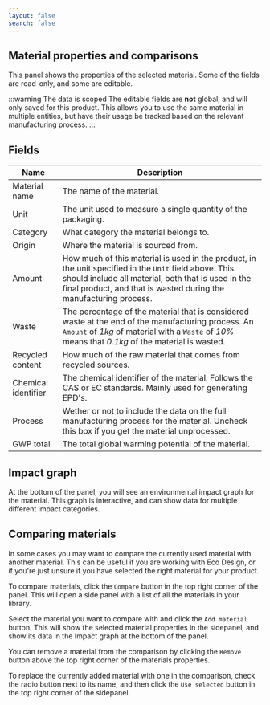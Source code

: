 ```yaml
---
layout: false
search: false
---
```


<script setup>
import { useData } from 'vitepress'
import MinidocStyles from '../MinidocStyles.vue'
const { site, frontmatter } = useData()
</script>

<MinidocStyles />

## Material properties and comparisons

This panel shows the properties of the selected material. Some of the fields are read-only, and some are editable.

:::warning The data is scoped
The editable fields are **not** global, and will only saved for this product. This allows you to use the same material in multiple entities, but have their usage be tracked based on the relevant manufacturing process.
:::

## Fields

| Name | Description |
| --- | --- |
| Material name | The name of the material. |
| Unit | The unit used to measure a single quantity of the packaging. |
| Category | What category the material belongs to. |
| Origin | Where the material is sourced from. |
| Amount | How much of this material is used in the product, in the unit specified in the `Unit` field above. This should include all material, both that is used in the final product, and that is wasted during the manufacturing process. |
| Waste | The percentage of the material that is considered waste at the end of the manufacturing process. An `Amount` of _1kg_ of material with a `Waste` of _10%_ means that _0.1kg_ of the material is wasted. |
| Recycled content | How much of the raw material that comes from recycled sources. |
| Chemical identifier | The chemical identifier of the material. Follows the CAS or EC standards. Mainly used for generating EPD's. |
| Process | Wether or not to include the data on the full manufacturing process for the material. Uncheck this box if you get the material unprocessed. |
| GWP total | The total global warming potential of the material. |

## Impact graph

At the bottom of the panel, you will see an environmental impact graph for the material. This graph is interactive, and can show data for multiple different impact categories.

## Comparing materials
In some cases you may want to compare the currently used material with another material. This can be useful if you are working with Eco Design, or if you're just unsure if you have selected the right material for your product.

To compare materials, click the `Compare` button in the top right corner of the panel. This will open a side panel with a list of all the materials in your library.

Select the material you want to compare with and click the `Add material` button. This will show the selected material properties in the sidepanel, and show its data in the Impact graph at the bottom of the panel.

You can remove a material from the comparison by clicking the `Remove` button above the top right corner of the materials properties.

To replace the currently added material with one in the comparison, check the radio button next to its name, and then click the `Use selected` button in the top right corner of the sidepanel.